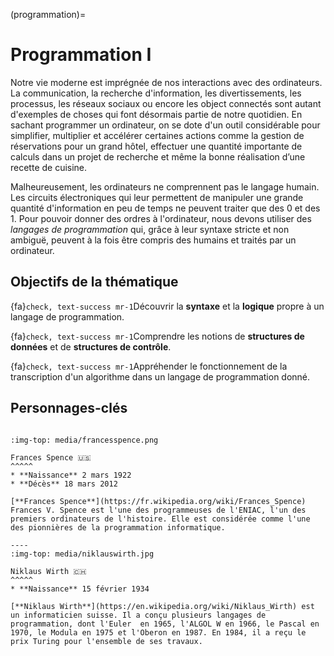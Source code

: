 (programmation)=
# Programmation I


Notre vie moderne est imprégnée de nos interactions avec des ordinateurs. La communication, la recherche d'information, les divertissements, les processus, les réseaux sociaux ou encore les object connectés sont autant d'exemples de choses qui font désormais partie de notre quotidien. En sachant programmer un ordinateur, on se dote d'un outil considérable pour simplifier, multiplier et accélérer certaines actions comme la gestion de réservations pour un grand hôtel, effectuer une quantité importante de calculs dans un projet de recherche et même la bonne réalisation d’une recette de cuisine. 
 
Malheureusement, les ordinateurs ne comprennent pas le langage humain. Les circuits électroniques qui leur permettent de manipuler une grande quantité d'information en peu de temps ne peuvent traiter que des 0 et des 1. Pour pouvoir donner des ordres à l'ordinateur, nous devons utiliser des _langages de programmation_ qui, grâce à leur syntaxe stricte et non ambiguë, peuvent à la fois être compris des humains et traités par un ordinateur.

<!-- 
## Contenu de la thématique

```{tableofcontents}
``` 
-->

## Objectifs de la thématique

{fa}`check, text-success mr-1`Découvrir la **syntaxe** et la **logique** propre à un langage de programmation. 

{fa}`check, text-success mr-1`Comprendre les notions de **structures de données** et de **structures de contrôle**.

{fa}`check, text-success mr-1`Appréhender le fonctionnement de la transcription d'un algorithme dans un langage de programmation donné.

## Personnages-clés

````{panels}

:img-top: media/francesspence.png

Frances Spence 🇺🇸
^^^^^
* **Naissance** 2 mars 1922 
* **Décès** 18 mars 2012

[**Frances Spence**](https://fr.wikipedia.org/wiki/Frances_Spence) Frances V. Spence est l'une des programmeuses de l'ENIAC, l'un des premiers ordinateurs de l'histoire. Elle est considérée comme l'une des pionnières de la programmation informatique.

----
:img-top: media/niklauswirth.jpg

Niklaus Wirth 🇨🇭
^^^^^
* **Naissance** 15 février 1934

[**Niklaus Wirth**](https://en.wikipedia.org/wiki/Niklaus_Wirth) est un informaticien suisse. Il a conçu plusieurs langages de programmation, dont l'Euler  en 1965, l'ALGOL W en 1966, le Pascal en 1970, le Modula en 1975 et l'Oberon en 1987. En 1984, il a reçu le prix Turing pour l'ensemble de ses travaux.  
````